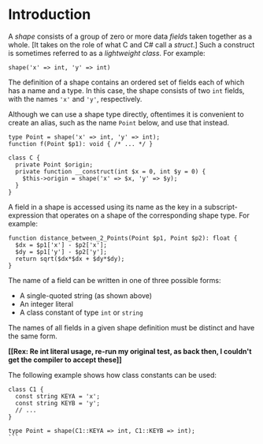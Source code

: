# Introduction

A *shape* consists of a group of zero or more data *field*s taken together as a whole. [It takes on the role of what C and C# call a *struct*.] Such a construct is sometimes referred to as a *lightweight class*. For example:

```hack
shape('x' => int, 'y' => int)
```

The definition of a shape contains an ordered set of fields each of which has a name and a type. In this case, the shape consists of two `int` fields, with the names `'x'` and `'y'`, respectively.

Although we can use a shape type directly, oftentimes it is convenient to create an alias, such as the name `Point` below, and use that instead.

```hack
type Point = shape('x' => int, 'y' => int);
function f(Point $p1): void { /* ... */ }

class C {
  private Point $origin;
  private function __construct(int $x = 0, int $y = 0) {
    $this->origin = shape('x' => $x, 'y' => $y);
  }
}
```
A field in a shape is accessed using its name as the key in a subscript-expression that operates on a shape of the corresponding shape type. For example:

```hack
function distance_between_2_Points(Point $p1, Point $p2): float {
  $dx = $p1['x'] - $p2['x'];
  $dy = $p1['y'] - $p2['y'];
  return sqrt($dx*$dx + $dy*$dy);
}
```

The name of a field can be written in one of three possible forms:

  * A single-quoted string (as shown above)
  * An integer literal
  * A class constant of type `int` or `string`

The names of all fields in a given shape definition must be distinct and have the same form.

**[[Rex: Re int literal usage, re-run my original test, as back then, I couldn't get the compiler to accept these]]**

The following example shows how class constants can be used:

````hack
class C1 {
  const string KEYA = 'x';
  const string KEYB = 'y';
  // ...
}

type Point = shape(C1::KEYA => int, C1::KEYB => int);
```
